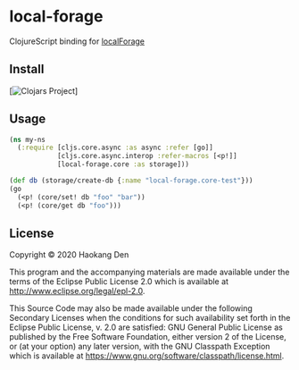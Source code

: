 # local-forage

ClojureScript binding for [localForage](https://github.com/localForage/localForage)


## Install

[![Clojars Project](https://img.shields.io/clojars/v/com.github.hden/local-forage.svg)]

## Usage

```clojure
(ns my-ns
  (:require [cljs.core.async :as async :refer [go]]
            [cljs.core.async.interop :refer-macros [<p!]]
            [local-forage.core :as storage]))

(def db (storage/create-db {:name "local-forage.core-test"}))
(go
  (<p! (core/set! db "foo" "bar"))
  (<p! (core/get db "foo")))
```

## License

Copyright © 2020 Haokang Den

This program and the accompanying materials are made available under the
terms of the Eclipse Public License 2.0 which is available at
http://www.eclipse.org/legal/epl-2.0.

This Source Code may also be made available under the following Secondary
Licenses when the conditions for such availability set forth in the Eclipse
Public License, v. 2.0 are satisfied: GNU General Public License as published by
the Free Software Foundation, either version 2 of the License, or (at your
option) any later version, with the GNU Classpath Exception which is available
at https://www.gnu.org/software/classpath/license.html.
